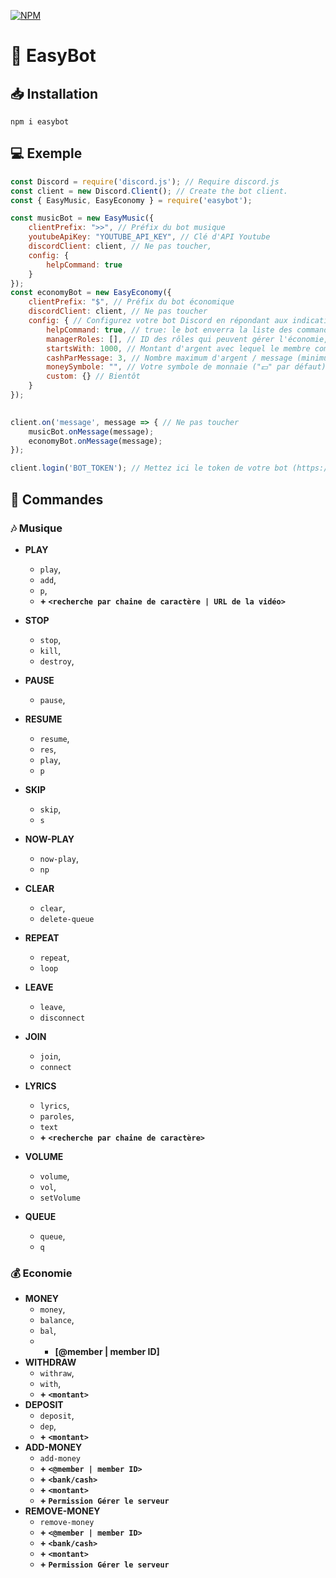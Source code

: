 [![NPM](https://nodei.co/npm/easybot.png)](https://nodei.co/npm/easybot/)

# 🧰 EasyBot

## 📥 Installation
```
npm i easybot
```

## 💻 Exemple
```js
const Discord = require('discord.js'); // Require discord.js
const client = new Discord.Client(); // Create the bot client.
const { EasyMusic, EasyEconomy } = require('easybot');

const musicBot = new EasyMusic({
    clientPrefix: ">>", // Préfix du bot musique
    youtubeApiKey: "YOUTUBE_API_KEY", // Clé d'API Youtube
    discordClient: client, // Ne pas toucher,
    config: {
        helpCommand: true
    }
});
const economyBot = new EasyEconomy({
    clientPrefix: "$", // Préfix du bot économique
    discordClient: client, // Ne pas toucher
    config: { // Configurez votre bot Discord en répondant aux indications !
        helpCommand: true, // true: le bot enverra la liste des commandes | false: Le bot ne répondra pas à la commande "help"
        managerRoles: [], // ID des rôles qui peuvent gérer l'économie, utiliser les commandes pour ajouter/retirer de l'argent.
        startsWith: 1000, // Montant d'argent avec lequel le membre commence.
        cashParMessage: 3, // Nombre maximum d'argent / message (minimum préparamétré à 1)
        moneySymbole: "", // Votre symbole de monnaie ("💵" par défaut)
        custom: {} // Bientôt
    }
});

 
client.on('message', message => { // Ne pas toucher
    musicBot.onMessage(message);
    economyBot.onMessage(message);
});

client.login('BOT_TOKEN'); // Mettez ici le token de votre bot (https://discord.com/developers/applications/)
```

## 🤖 Commandes

### 🎶  <span style="colors: #735BC1;">Musique</span>
* **PLAY**
    * `play`,
    * `add`,
    * `p`,
    * **+ `<recherche par chaine de caractère | URL de la vidéo>`**

* **STOP**
    * `stop`,
    * `kill`,
    * `destroy`,
* **PAUSE**
    * `pause`,
* **RESUME**
    * `resume`,
    * `res`,
    * `play`,
    * `p`
* **SKIP**
    * `skip`,
    * `s`
* **NOW-PLAY**
    * `now-play`,
    * `np`
* **CLEAR**
    * `clear`,
    * `delete-queue`
* **REPEAT**
    * `repeat`,
    * `loop`
* **LEAVE**
    * `leave`,
    * `disconnect`
* **JOIN**
    * `join`,
    * `connect`
* **LYRICS**
    * `lyrics`,
    * `paroles`,
    * `text`
    * **+ `<recherche par chaine de caractère>`**
* **VOLUME**
    * `volume`,
    * `vol`,
    * `setVolume`
* **QUEUE**
    * `queue`,
    * `q`

### 💰 <span style="colors: #FFB900;">Economie</span>
*   **MONEY**
    * `money`,
    * `balance`,
    * `bal`,
    * + **[@member | member ID]**
*   **WITHDRAW**
    * `withraw`,
    * `with`,
    * **+ `<montant>`**
*   **DEPOSIT**
    * `deposit`,
    * `dep`,
    * **+ `<montant>`**
*   **ADD-MONEY**
    * `add-money`
    * **+ `<@member | member ID>`**
    * **+ `<bank/cash>`**
    * **+ `<montant>`**
    * **+ `Permission Gérer le serveur`**
*   **REMOVE-MONEY**
    * `remove-money`
    * **+ `<@member | member ID>`**
    * **+ `<bank/cash>`**
    * **+ `<montant>`**
    * **+ `Permission Gérer le serveur`**
